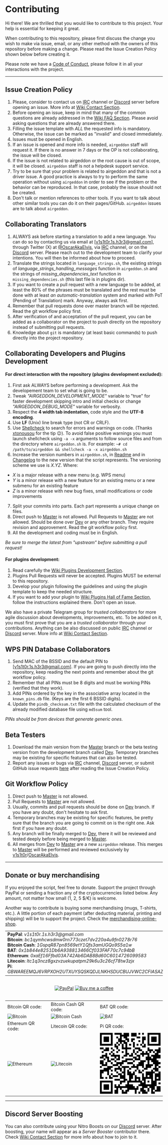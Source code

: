 # Contributing

Hi there! We are thrilled that you would like to contribute to this project. Your help is essential for keeping it great.

When contributing to this repository, please first discuss the change you wish to make via issue,
email, or any other method with the owners of this repository before making a change. Please read the Issue Creation Policy shown below before creating it.

Please note we have a [Code of Conduct], please follow it in all your interactions with the project.

---

## Issue Creation Policy

1. Please, consider to contact us on [IRC] channel or [Discord] server before opening an issue. More info at [Wiki Contact Section].
2. Before opening an issue, keep in mind that many of the common questions are already addressed in the [Wiki FAQ Section]. Please avoid asking questions that are already answered there.
3. Filling the issue template with *ALL* the requested info is mandatory. Otherwise, the issue can be marked as "invalid" and closed immediately.
4. Issues must be opened in English.
5. If an issue is opened and more info is needed, `airgeddon` staff will request it. If there is no answer in 7 days or the OP is not collaborating, the issue will be closed.
6. If the issue is not related to airgeddon or the root cause is out of scope, it will be closed. `airgeddon` staff is not a helpdesk support service.
7. Try to be sure that your problem is related to airgeddon and that is not a driver issue. A good practice is always to try to perform the same operation without using `airgeddon` in order to see if the problem or the behavior can be reproduced. In that case, probably the issue should not be created.
8. Don't talk or mention references to other tools. If you want to talk about other similar tools you can do it on their pages/GitHub. `airgeddon` issues are to talk about `airgeddon`.

## Collaborating Translators

1. ALWAYS ask before starting a translation to add a new language. You can do so by contacting us via email at [v1s1t0r.1s.h3r3@gmail.com], through Twitter (X) at [@OscarAkaElvis], via [IRC] channel, or on the [Discord] server. Please reach out to the development team to clarify your intentions. You will then be informed about how to proceed.
2. Translate the strings located in `language_strings.sh`, the existing strings of _language_strings_handling_messages_ function in `airgeddon.sh` and the strings of _missing_dependencies_text_ function in `missing_dependencies.sh` (this last file is in plugins dir).
3. If you want to create a pull request with a new language to be added, at least the 80% of the phrases must be translated and the rest must be done with at least _an automatic-translation_ system and marked with PoT (Pending of Translation) mark. Anyway, always ask first.
4. Remember that pull requests done over master branch will be rejected. Read the git workflow policy first.
5. After verification of and acceptation of the pull request, you can be added as a collaborator on the project to push directly on the repository instead of submitting pull requests.
6. Knowledge about `git` is mandatory (at least basic commands) to push directly into the project repository.

## Collaborating Developers and Plugins Development

#### For direct interaction with the repository (plugins development excluded):

1. First ask ALWAYS before performing a development. Ask the developement team to set what is going to be.
2. Tweak *"AIRGEDDON_DEVELOPMENT_MODE"* variable to "true" for faster development skipping intro and initial checks or change *"AIRGEDDON_DEBUG_MODE"* variable for verbosity.
3. Respect the **4 width tab indentation**, code style and the **UTF-8 encoding**.
4. Use **LF** (Unix) line break type (not CR or CRLF).
5. Use [Shellcheck] to search for errors and warnings on code. (Thanks [xtonousou] for the tip :wink:). To avoid false positive warnings you must launch shellcheck using `-a -x` arguments to follow source files and from the directory where `airgeddon.sh` is. For example: `~# cd /path/to/airgeddon && shellcheck -a -x airgeddon.sh`
6. Increase the version numbers in `airgeddon.sh`, in [Readme] and in [Changelog] to the new version that the script represents. The versioning scheme we use is *X.YZ*. Where:
  - *X* is a major release with a new menu (e.g. WPS menu)
  - *Y* is a minor release with a new feature for an existing menu or a new submenu for an existing feature
  - *Z* is a minor release with new bug fixes, small modifications or code improvements
7. Split your commits into parts. Each part represents a unique change on files.
8. Direct push to [Master] is not allowed. Pull Requests to [Master] are not allowed. Should be done over [Dev] or any other branch. They require revision and approvement. Read the git workflow policy first. 
9. All the development and coding must be in English.

*Be sure to merge the latest from "upstream" before submitting a pull request!*

#### For plugins development:

1. Read carefully the [Wiki Plugins Development Section].
2. Plugins Pull Requests will never be accepted. Plugins MUST be external to this repository.
3. Develop your plugin following the guidelines and using the plugin template to keep the needed structure.
4. If you want to add your plugin to [Wiki Plugins Hall of Fame Section], follow the instructions explained there. Don't open an issue.

We also have a private Telegram group for *trusted collaborators* for more agile discussion about developments, improvements, etc. 
To be added on it, you must first prove that you are a *trusted collaborator* through your contributions.
Anything can be also discussed on public [IRC] channel or [Discord] server. More info at [Wiki Contact Section].

## WPS PIN Database Collaborators

1. Send MAC of the BSSID and the default PIN to [v1s1t0r.1s.h3r3@gmail.com]. If you are going to push directly into the repository, keep reading the next points and remember about the git workflow policy.
2. Remember that all PINs must be 8 digits and must be working PINs (verified that they work).
3. Add PINs ordered by the key in the associative array located in the `known_pins.db` file. (Keys are the first 6 BSSID digits).
4. Update the `pindb_checksum.txt` file with the calculated checksum of the already modified database file using `md5sum` tool.

*PINs should be from devices that generate generic ones.*

## Beta Testers

1. Download the main version from the [Master] branch or the beta testing version from the development branch called [Dev]. Temporary branches may be existing for specific features that can also be tested.
2. Report any issues or bugs via [IRC] channel, [Discord] server, or submit GitHub issue requests [here] after reading the Issue Creation Policy.

## Git Workflow Policy

1. Direct push to [Master] is not allowed.
2. Pull Requests to [Master] are not allowed.
3. Usually, commits and pull requests should be done on [Dev] branch. If you have any doubt, don't hesitate to ask first.
4. Temporary branches may be existing for specific features, be pretty sure that the branch you are going to commit on is the right one. Ask first if you have any doubt.
5. Any branch will be finally merged to [Dev], there it will be reviewed and tested deeply before being merged to [Master].
6. All merges from [Dev] to [Master] are a new `airgeddon` release. This merges to [Master] will be performed and reviewed exclusively by [v1s1t0r]/[OscarAkaElvis].

---

## Donate or buy merchandising

If you enjoyed the script, feel free to donate. Support the project through PayPal or sending a fraction any of the cryptocurrencies listed below. Any amount, not matter how small (1, 2, 5 $/€) is welcome.

Another way to contribute is buying some merchandising (mugs, T-shirts, etc.). A little portion of each payment (after deducting material, printing and shipping) will be to support the project. Check the [merchandising-online-shop].

<table>
  <tr>
    <td>
      <b>PayPal</b>: <em>v1s1t0r.1s.h3r3&#64;gmail.com</em> <br/>
      <b>Bitcoin</b>: <em>bc1qymhcwsdmw0rn773czet7dv220a4u9fn0278r76</em> <br/>
      <b>Bitcoin Cash</b>: <em>1GspqR87pn8569etY1Qfs3amUGQo9S5a1w</em> <br/>
      <b>BAT</b>: <em>0x1b844e8251Db6A938813466Cf033FAF70c7c94bB</em> <br/>
      <b>Ethereum</b>: <em>0xaEf16Ffbd03A742Ab6DAB8Bd60C6014726099583</em> <br/>
      <b>Litecoin</b>: <em>ltc1q3ncz8gxzvzuekupatpm29k6u3c26cf78tw3zjx</em> <br/>
      <b>Pi</b>: <em>GBWAREEMQJ6VRPXOH2UTXUYSQSKQDJLNKHSDUCBUJVWC2CFIASAZ6I5T</em>
    </td>
  </tr>
</table>

<br/>

<div align="center">
    <a href="https://www.paypal.com/cgi-bin/webscr?cmd=_s-xclick&hosted_button_id=7ELM486P7XKKG"><img src="https://raw.githubusercontent.com/v1s1t0r1sh3r3/airgeddon/master/imgs/banners/paypal_donate.png" alt="PayPal" title="PayPal"/></a>
    <a href="https://www.buymeacoffee.com/v1s1t0r"><img src="https://raw.githubusercontent.com/v1s1t0r1sh3r3/airgeddon/master/imgs/banners/buymeacoffee.png" alt="Buy me a coffee" title="Buy me a coffee"/></a>
</div>

<br/>

<div align="center">
  <table>
    <tr>
      <td>
        Bitcoin QR code:
      </td>
      <td>
        Bitcoin Cash QR code:
      </td>
      <td>
        BAT QR code:
      </td>
    </tr>
    <tr>
      <td>
        <img src="https://raw.githubusercontent.com/v1s1t0r1sh3r3/airgeddon/master/imgs/banners/bitcoin_qr.png" alt="Bitcoin" title="Bitcoin"/>
      </td>
      <td>
        <img src="https://raw.githubusercontent.com/v1s1t0r1sh3r3/airgeddon/master/imgs/banners/bitcoincash_qr.png" alt="Bitcoin Cash" title="Bitcoin Cash"/>
      </td>
      <td>
        <img src="https://raw.githubusercontent.com/v1s1t0r1sh3r3/airgeddon/master/imgs/banners/bat_qr.png" alt="BAT" title="BAT"/>
      </td>
    </tr>
    <tr>
      <td>
        Ethereum QR code:
      </td>
      <td>
        Litecoin QR code:
      </td>
      <td>
        Pi QR code:
      </td>
    </tr>
    <tr>
      <td>
        <img src="https://raw.githubusercontent.com/v1s1t0r1sh3r3/airgeddon/master/imgs/banners/ethereum_qr.png" alt="Ethereum" title="Ethereum"/>
      </td>
      <td>
        <img src="https://raw.githubusercontent.com/v1s1t0r1sh3r3/airgeddon/master/imgs/banners/litecoin_qr.png" alt="Litecoin" title="Litecoin"/>
      </td>
      <td>
        <img src="https://raw.githubusercontent.com/v1s1t0r1sh3r3/airgeddon/master/imgs/banners/pi_qr.png" alt="Pi" title="Pi"/>
      </td>
    </tr>
  </table>
</div>

---

## Discord Server Boosting

You can also contribute using your Nitro Boosts on our [Discord] server. After boosting, your name will appear as a _Server Booster_ contributor there. Check [Wiki Contact Section] for more info about how to join to it.

<!-- MDs -->
[Readme]: README.md
[Changelog]: CHANGELOG.md
[Code of Conduct]: CODE_OF_CONDUCT.md

<!-- Github -->
[Shellcheck]: https://github.com/koalaman/shellcheck "shellcheck.hs"
[Here]: https://github.com/v1s1t0r1sh3r3/airgeddon/issues/new/choose
[Master]: https://github.com/v1s1t0r1sh3r3/airgeddon/tree/master
[Dev]: https://github.com/v1s1t0r1sh3r3/airgeddon/tree/dev
[xtonousou]: https://github.com/xtonousou "xT"
[v1s1t0r]: https://github.com/v1s1t0r1sh3r3
[OscarAkaElvis]: https://github.com/OscarAkaElvis
[Wiki Contact Section]: https://github.com/v1s1t0r1sh3r3/airgeddon/wiki/Contact
[Wiki FAQ Section]: https://github.com/v1s1t0r1sh3r3/airgeddon/wiki/FAQ%20&%20Troubleshooting
[Wiki Plugins Development Section]: https://github.com/v1s1t0r1sh3r3/airgeddon/wiki/Plugins%20Development
[Wiki Plugins Hall of Fame Section]: https://github.com/v1s1t0r1sh3r3/airgeddon/wiki/Plugins%20Hall%20of%20Fame

<!-- Other -->
[@OscarAkaElvis]: https://twitter.com/OscarAkaElvis
[Discord]: https://discord.gg/sQ9dgt9
[IRC]: https://web.libera.chat/
[merchandising-online-shop]: https://airgeddon.creator-spring.com/
